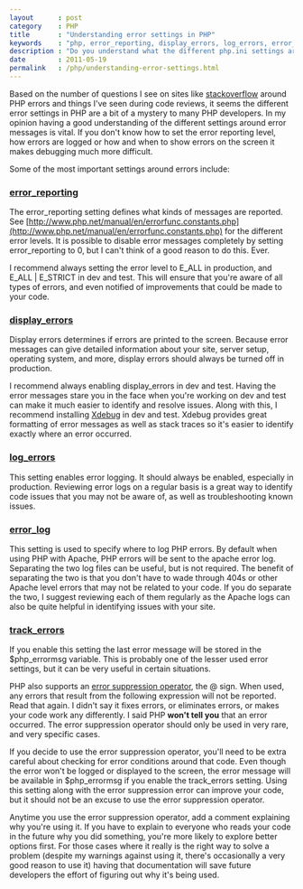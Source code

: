 ```yaml
---
layout      : post
category    : PHP
title       : "Understanding error settings in PHP"
keywords    : "php, error_reporting, display_errors, log_errors, error_log, track_errors, error suppression operator"
description : "Do you understand what the different php.ini settings around error messages are and how to use them? Here's a description of some of the most important settings related to errors and how to use them effectively."
date        : 2011-05-19
permalink   : /php/understanding-error-settings.html
---
```

Based on the number of questions I see on sites like
[stackoverflow](http://www.stackoverflow.com) around PHP errors and
things I've seen during code reviews, it seems the different error
settings in PHP are a bit of a mystery to many PHP developers. In my
opinion having a good understanding of the different settings around
error messages is vital. If you don't know how to set the error
reporting level, how errors are logged or how and when to show errors on
the screen it makes debugging much more difficult.

Some of the most important settings around errors include:

### [error\_reporting](http://www.php.net/manual/en/errorfunc.configuration.php#ini.error-reporting)

The error\_reporting setting defines what kinds of messages are
reported. See
[http://www.php.net/manual/en/errorfunc.constants.php](http://www.php.net/manual/en/errorfunc.constants.php)
for the different error levels. It is possible to disable error messages
completely by setting error\_reporting to 0, but I can't think of a good
reason to do this. Ever.

I recommend always setting the error level to E\_ALL in production, and
E\_ALL | E\_STRICT in dev and test. This will ensure that you're aware
of all types of errors, and even notified of improvements that could be
made to your code.

### [display\_errors](http://www.php.net/manual/en/errorfunc.configuration.php#ini.display-errors)

Display errors determines if errors are printed to the screen. Because
error messages can give detailed information about your site, server
setup, operating system, and more, display errors should always be
turned off in production.

I recommend always enabling display\_errors in dev and test. Having the
error messages stare you in the face when you're working on dev and test
can make it much easier to identify and resolve issues. Along with this,
I recommend installing [Xdebug](http://xdebug.org) in dev and test.
Xdebug provides great formatting of error messages as well as stack
traces so it's easier to identify exactly where an error occurred.

### [log\_errors](http://www.php.net/manual/en/errorfunc.configuration.php#ini.log-errors)

This setting enables error logging. It should always be enabled,
especially in production. Reviewing error logs on a regular basis is a
great way to identify code issues that you may not be aware of, as well
as troubleshooting known issues.

### [error\_log](http://www.php.net/manual/en/errorfunc.configuration.php#ini.error-log)

This setting is used to specify where to log PHP errors. By default when
using PHP with Apache, PHP errors will be sent to the apache error log.
Separating the two log files can be useful, but is not required. The
benefit of separating the two is that you don't have to wade through
404s or other Apache level errors that may not be related to your code.
If you do separate the two, I suggest reviewing each of them regularly
as the Apache logs can also be quite helpful in identifying issues with
your site.

### [track\_errors](http://www.php.net/manual/en/errorfunc.configuration.php#ini.track-errors)

If you enable this setting the last error message will be stored in the
$php\_errormsg variable. This is probably one of the lesser used error
settings, but it can be very useful in certain situations.

PHP also supports an [error suppression
operator](http://php.net/manual/en/language.operators.errorcontrol.php),
the @ sign. When used, any errors that result from the following
expression will not be reported. Read that again. I didn't say it fixes
errors, or eliminates errors, or makes your code work any differently. I
said PHP **won't tell you** that an error occurred. The error
suppression operator should only be used in very rare, and very specific
cases.

If you decide to use the error suppression operator, you'll need to be
extra careful about checking for error conditions around that code. Even
though the error won't be logged or displayed to the screen, the error
message will be available in $php\_errormsg if you enable the
track\_errors setting. Using this setting along with the error
suppression error can improve your code, but it should not be an excuse
to use the error suppression operator.

Anytime you use the error suppression operator, add a comment explaining
why you're using it. If you have to explain to everyone who reads your
code in the future why you did something, you're more likely to explore
better options first. For those cases where it really is the right way
to solve a problem (despite my warnings against using it, there's
occasionally a very good reason to use it) having that documentation
will save future developers the effort of figuring out why it's being
used.
